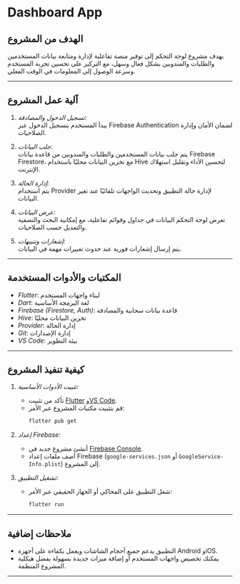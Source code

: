 
# Dashboard App

## الهدف من المشروع
يهدف مشروع لوحة التحكم إلى توفير منصة تفاعلية لإدارة ومتابعة بيانات المستخدمين والطلبات والمندوبين بشكل فعال وسهل، مع التركيز على تحسين تجربة المستخدم وسرعة الوصول إلى المعلومات في الوقت الفعلي.

---

## آلية عمل المشروع
1. *تسجيل الدخول والمصادقة:*  
   يبدأ المستخدم بتسجيل الدخول عبر Firebase Authentication لضمان الأمان وإدارة الصلاحيات.

2. *جلب البيانات:*  
   يتم جلب بيانات المستخدمين والطلبات والمندوبين من قاعدة بيانات Firebase Firestore، مع تخزين البيانات محليًا باستخدام Hive لتحسين الأداء وتقليل استهلاك الإنترنت.

3. *إدارة الحالة:*  
   يتم استخدام Provider لإدارة حالة التطبيق وتحديث الواجهات تلقائيًا عند تغير البيانات.

4. *عرض البيانات:*  
   تعرض لوحة التحكم البيانات في جداول وقوائم تفاعلية، مع إمكانية البحث والتصفية والتعديل حسب الصلاحيات.

5. *إشعارات وتنبيهات:*  
   يتم إرسال إشعارات فورية عند حدوث تغييرات مهمة في البيانات.

---

## المكتبات والأدوات المستخدمة
- *Flutter*: لبناء واجهات المستخدم
- *Dart*: لغة البرمجة الأساسية
- *Firebase (Firestore, Auth)*: قاعدة بيانات سحابية والمصادقة
- *Hive*: تخزين البيانات محليًا
- *Provider*: إدارة الحالة
- *Git*: إدارة الإصدارات
- *VS Code*: بيئة التطوير

---

## كيفية تنفيذ المشروع

1. *تثبيت الأدوات الأساسية:*
   - تأكد من تثبيت [Flutter](https://flutter.dev/docs/get-started/install) و[VS Code](https://code.visualstudio.com/).
   - قم بتثبيت مكتبات المشروع عبر الأمر:
     ```bash
     flutter pub get
     ```

2. *إعداد Firebase:*
   - أنشئ مشروع جديد في [Firebase Console](https://console.firebase.google.com/).
   - أضف ملفات إعداد Firebase (`google-services.json` أو `GoogleService-Info.plist`) إلى المشروع.

3. *تشغيل التطبيق:*
   - شغل التطبيق على المحاكي أو الجهاز الحقيقي عبر الأمر:
     ```bash
     flutter run
     ```



---

## ملاحظات إضافية
- التطبيق يدعم جميع أحجام الشاشات ويعمل بكفاءة على أجهزة Android وiOS.
- يمكنك تخصيص واجهات المستخدم أو إضافة ميزات جديدة بسهولة بفضل هيكلية المشروع المنظمة.

---
